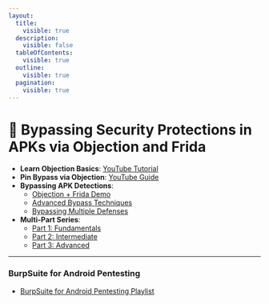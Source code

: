 ```yaml
---
layout:
  title:
    visible: true
  description:
    visible: false
  tableOfContents:
    visible: true
  outline:
    visible: true
  pagination:
    visible: true
---
```


# 🏈 Bypassing Security Protections in APKs via Objection and Frida

* **Learn Objection Basics**: [YouTube Tutorial](https://www.youtube.com/watch?v=Hu8m_XseXm4)
* **Pin Bypass via Objection**: [YouTube Guide](https://www.youtube.com/watch?v=1hJiMGjUnDw)
* **Bypassing APK Detections**:
  * [Objection + Frida Demo](https://www.youtube.com/watch?v=S8Qt1dWfPjs)
  * [Advanced Bypass Techniques](https://www.youtube.com/watch?v=087Vsk5a9RY)
  * [Bypassing Multiple Defenses](https://www.youtube.com/watch?v=BQwyy338Zag)
* **Multi-Part Series**:
  * [Part 1: Fundamentals](https://www.youtube.com/watch?v=5-0KsD7saUg)
  * [Part 2: Intermediate](https://www.youtube.com/watch?v=6lRIR6EQUPI)
  * [Part 3: Advanced](https://www.youtube.com/watch?v=bJgR5PKv2t0)

***

### BurpSuite for Android Pentesting

* [BurpSuite for Android Pentesting Playlist](https://www.youtube.com/playlist?list=PLH5GW4W70qp86GdyQNLY37GcIF0nVksup)
